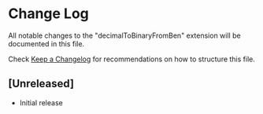 # Change Log

All notable changes to the "decimalToBinaryFromBen" extension will be documented in this file.

Check [Keep a Changelog](http://keepachangelog.com/) for recommendations on how to structure this file.

## [Unreleased]

- Initial release
